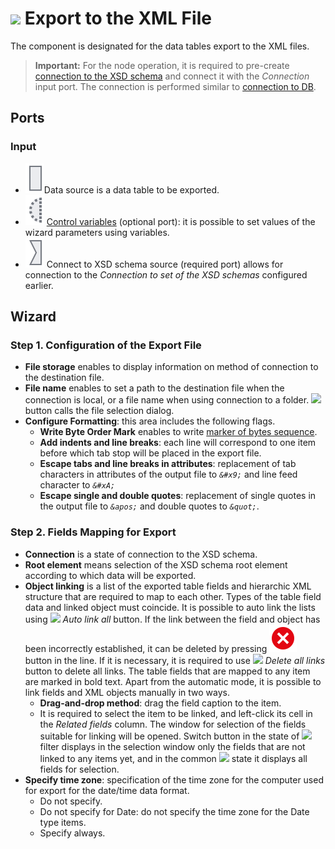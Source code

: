 # ![ ](../../images/icons/data-sources/file-xml-export_default.svg) Export to the XML File

The component is designated for the data tables export to the XML files.

> **Important:** For the node operation, it is required to pre-create [connection to the XSD schema](../connections/list/schemes.md) and connect it with the *Connection* input port. The connection is performed similar to [connection to DB](../../quick-start/database.md).

## Ports

### Input

* ![ ](../../images/icons/app/node/ports/inputs/table_inactive.svg)Data source is a data table to be exported.
* ![ ](../../images/icons/app/node/ports/inputs-optional/variable_inactive.svg) [Control variables](../../scenario/variables/control-variables.md) (optional port): it is possible to set values of the wizard parameters using variables.
* ![ ](../../images/icons/app/node/ports/inputs/link_inactive.svg) Connect to XSD schema source (required port) allows for connection to the *Connection to set of the XSD schemas* configured earlier.

## Wizard

### Step 1. Configuration of the Export File

* **File storage** enables to display information on method of connection to the destination file.
* **File name** enables to set a path to the destination file when the connection is local, or a file name when using connection to a folder. ![ ](../../images/extjs-theme/form/open-trigger/open-trigger_default.svg) button calls the file selection dialog.
* **Configure Formatting**: this area includes the following flags.
   * **Write Byte Order Mark** enables to write [marker of bytes sequence](https://ru.wikipedia.org/wiki/Маркер_последовательности_байтов).
   * **Add indents and line breaks**: each line will correspond to one item before which tab stop will be placed in the export file.
   * **Escape tabs and line breaks in attributes**: replacement of tab characters in attributes of the output file to *`&#x9;`* and line feed character to *`&#xA;`*
   * **Escape single and double quotes**: replacement of single quotes in the output file to *`&apos;`* and double quotes to *`&quot;`*.

### Step 2. Fields Mapping for Export

* **Connection** is a state of connection to the XSD schema.
* **Root element** means selection of the XSD schema root element according to which data will be exported.
* **Object linking** is a list of the exported table fields and hierarchic XML structure that are required to map to each other. Types of the table field data and linked object must coincide. It is possible to auto link the lists using ![ ](../../images/icons/toolbar-controls/auto-connect_default.svg) *Auto link all* button. If the link between the field and object has been incorrectly established, it can be deleted by pressing ![ ](../../images/icons/link-grid/remove-link_hover.svg) button in the line. If it is necessary, it is required to use ![ ](../../images/icons/toolbar-controls/remove-all-links_default.svg) *Delete all links* button to delete all links. The table fields that are mapped to any item are marked in bold text. Apart from the automatic mode, it is possible to link fields and XML objects manually in two ways.
   * **Drag-and-drop method**: drag the field caption to the item.
   * It is required to select the item to be linked, and left-click its cell in the *Related fields* column. The window for selection of the fields suitable for linking will be opened. Switch button in the state of ![ ](../../images/icons/filter-switcher/filterswitch-on_default.svg) filter displays in the selection window only the fields that are not linked to any items yet, and in the common ![ ](../../images/icons/filter-switcher/filterswitch-off_default.svg) state it displays all fields for selection.
* **Specify time zone**: specification of the time zone for the computer used for export for the date/time data format.
   * Do not specify.
   * Do not specify for Date: do not specify the time zone for the Date type items.
   * Specify always.
